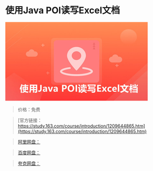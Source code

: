 # 使用Java POI读写Excel文档

![img](../../../assets/study163/free/946be3cc3d6b4e14af1622436c7e16fa.jpg)

> 价格：免费

> [官方链接：https://study.163.com/course/introduction/1209644865.htm](https://study.163.com/course/introduction/1209644865.htm)

> [阿里网盘：]()

> [百度网盘：]()

> [夸克网盘：]()
